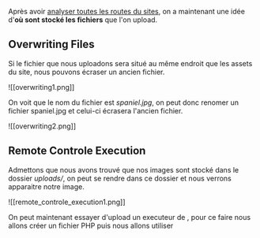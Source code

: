 
Après avoir [analyser toutes les routes du sites](Decouvertes_du_contenu), on a maintenant une idée d'**où sont stocké les fichiers** que l'on upload.

## __Overwriting Files__

Si le fichier que nous uploadons sera situé au même endroit que les assets du site, nous pouvons écraser un ancien fichier.

![[overwriting1.png]]

On voit que le nom du fichier est *spaniel.jpg*, on peut donc renomer un fichier spaniel.jpg et celui-ci écrasera l'ancien fichier.

![[overwriting2.png]]


## __Remote Controle Execution__

Admettons que nous avons trouvé que nos images sont stocké dans le dossier *uploads/*, on peut se rendre dans ce dossier et nous verrons apparaitre notre image.

![[remote_controle_execution1.png]]

On peut maintenant essayer d'upload un executeur de , pour ce faire nous allons créer un fichier PHP puis nous allons utiliser 